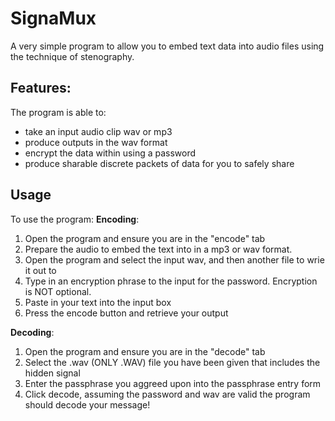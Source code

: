 # SignaMux
A very simple program to allow you to embed text data into audio files using the technique of stenography.

## Features:
The program is able to:
 - take an input audio clip wav or mp3
 - produce outputs in the wav format
 - encrypt the data within using a password
 - produce sharable discrete packets of data for you to safely share

## Usage
To use the program:
**Encoding**:
 1. Open the program and ensure you are in the "encode" tab
 2. Prepare the audio to embed the text into in a mp3 or wav format.
 3. Open the program and select the input wav, and then another file to wrie it out to
 4. Type in an encryption phrase to the input for the password. Encryption is NOT optional.
 5. Paste in your text into the input box
 6. Press the encode button and retrieve your output

**Decoding**:
 1. Open the program and ensure you are in the "decode" tab
 2. Select the .wav (ONLY .WAV) file you have been given that includes the hidden signal
 3. Enter the passphrase you aggreed upon into the passphrase entry form
 4. Click decode, assuming the password and wav are valid the program should decode your message!
